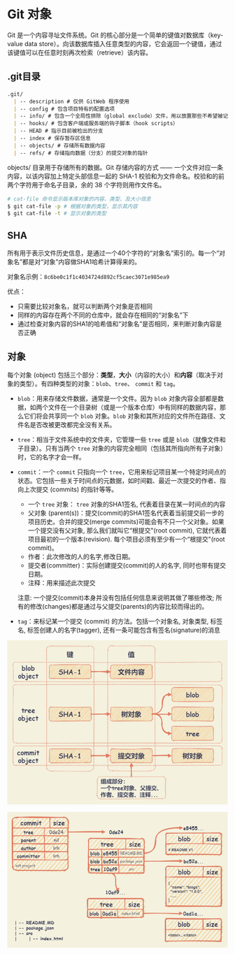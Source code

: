 # Git 对象

Git 是一个内容寻址文件系统。Git 的核心部分是一个简单的键值对数据库（key-value data store）。向该数据库插入任意类型的内容，它会返回一个键值，通过该键值可以在任意时刻再次检索（retrieve）该内容。

## .git目录

``` md
.git/
  | -- description # 仅供 GitWeb 程序使用
  | -- config # 包含项目特有的配置选项
  | -- info/ # 包含一个全局性排除（global exclude）文件，用以放置那些不希望被记录在 .gitignore 文件中的忽略模式（ignored patterns）
  | -- hooks/ # 包含客户端或服务端的钩子脚本（hook scripts）
  | -- HEAD # 指示目前被检出的分支
  | -- index # 保存暂存区信息
  | -- objects/ # 存储所有数据内容
  | -- refs/ # 存储指向数据（分支）的提交对象的指针
```

objects/ 目录用于存储所有的数据。Git 存储内容的方式 —— 一个文件对应一条内容，以该内容加上特定头部信息一起的 SHA-1 校验和为文件命名。校验和的前两个字符用于命名子目录，余的 38 个字符则用作文件名。

``` bash
# cat-file 命令显示版本库对象的内容、类型、及大小信息
$ git cat-file -p # 根据对象的类型，显示其内容
$ git cat-file -t # 显示对象的类型
```

## SHA

所有用于表示文件历史信息，是通过一个40个字符的“对象名”索引的。每一个“对象名”都是对“对象”内容做SHA1哈希计算得来的。

对象名示例：`8c6be0c1f1c4034724d892cf5caec3071e985ea9`

优点：

+ 只需要比较对象名，就可以判断两个对象是否相同
+ 同样的内容存在两个不同的仓库中，就会存在相同的“对象名”下
+ 通过检查对象内容的SHA1的哈希值和“对象名”是否相同，来判断对象内容是否正确

## 对象

每个对象 (object) 包括三个部分：**类型**，**大小**（内容的大小）和**内容**（取决于对象的类型）。有四种类型的对象：`blob`、`tree`、 `commit` 和 `tag`。

+ `blob`：用来存储文件数据，通常是一个文件。因为 `blob` 对象内容全部都是数据，如两个文件在一个目录树（或是一个版本仓库）中有同样的数据内容，那么它们将会共享同一个 `blob` 对象。`blob` 对象和其所对应的文件所在路径、文件名是否改被更改都完全没有关系。
+ `tree`：相当于文件系统中的文件夹，它管理一些 `tree` 或是 `blob`（就像文件和子目录）。只有当两个 `tree` 对象的内容完全相同（包括其所指向所有子对象）时，它的名字才会一样。
+ `commit`：一个 `commit` 只指向一个 `tree`，它用来标记项目某一个特定时间点的状态。它包括一些关于时间点的元数据，如时间戳、最近一次提交的作者、指向上次提交 (commits) 的指针等等。
  + 一个 `tree` 对象： `tree` 对象的SHA1签名, 代表着目录在某一时间点的内容
  + 父对象 (parent(s))：提交(commit)的SHA1签名代表着当前提交前一步的项目历史。合并的提交(merge commits)可能会有不只一个父对象。如果一个提交没有父对象, 那么我们就叫它“根提交"(root commit), 它就代表着项目最初的一个版本(revision). 每个项目必须有至少有一个“根提交"(root commit)。
  + 作者：此次修改的人的名字,修改日期。
  + 提交者(committer)：实际创建提交(commit)的人的名字, 同时也带有提交日期。
  + 注释：用来描述此次提交

  注意: 一个提交(commit)本身并没有包括任何信息来说明其做了哪些修改; 所有的修改(changes)都是通过与父提交(parents)的内容比较而得出的。
+ `tag`：来标记某一个提交 (commit) 的方法。包括一个对象名, 对象类型, 标签名, 标签创建人的名字(tagger), 还有一条可能包含有签名(signature)的消息

![gitobject](./files/images/gitobject.drawio.png)

![gitobjectmenu](./files/images/gitobjectmenu.drawio.png)
